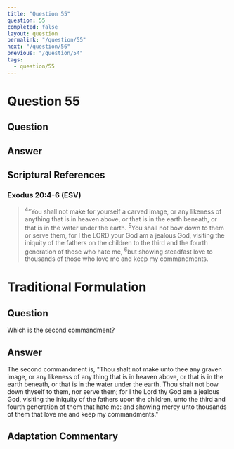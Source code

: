 ```yaml
---
title: "Question 55"
question: 55
completed: false
layout: question
permalink: "/question/55"
next: "/question/56"
previous: "/question/54"
tags:
  - question/55
---
```

# Question 55

## Question


## Answer


## Scriptural References
### Exodus 20:4-6 (ESV)
> <sup>4</sup>“You shall not make for yourself a carved image, or any likeness of anything that is in heaven above, or that is in the earth beneath, or that is in the water under the earth.
> <sup>5</sup>You shall not bow down to them or serve them, for I the LORD your God am a jealous God, visiting the iniquity of the fathers on the children to the third and the fourth generation of those who hate me,
> <sup>6</sup>but showing steadfast love to thousands of those who love me and keep my commandments.

# Traditional Formulation
## Question
Which is the second commandment?

## Answer
The second commandment is, "Thou shalt not make unto thee any graven image, or any likeness of any thing that is in heaven above, or that is in the earth beneath, or that is in the water under the earth. Thou shalt not bow down thyself to them, nor serve them; for I the Lord thy God am a jealous God, visiting the iniquity of the fathers upon the children, unto the third and fourth generation of them that hate me: and showing mercy unto thousands of them that love me and keep my commandments."

## Adaptation Commentary
